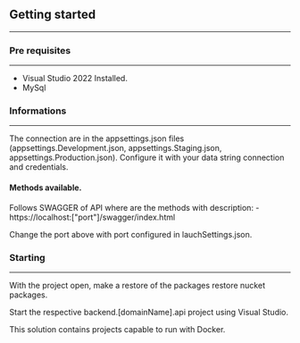 ## Getting started

---

### Pre requisites

---

* Visual Studio 2022 Installed.
* MySql


### Informations

---

The connection are in the appsettings.json files (appsettings.Development.json, appsettings.Staging.json,
appsettings.Production.json). Configure it with your data string connection and credentials.

#### Methods available. 
Follows SWAGGER of API where are the methods with description: - https://localhost:["port"]/swagger/index.html

Change the port above with port configured in lauchSettings.json.

### Starting

---

With the project open, make a restore of the packages restore
nucket packages.

Start the respective backend.[domainName].api project using Visual Studio.

This solution contains projects capable to run with Docker.